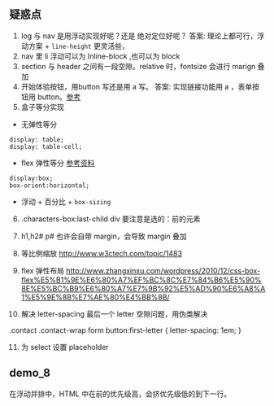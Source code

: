## 疑惑点
1. log 与 nav 是用浮动实现好呢？还是 绝对定位好呢？
  答案: 理论上都可行，浮动方案 + `line-height` 更灵活些，
2. nav 里 li 浮动可以为 Inline-block ,也可以为 block 
3. section 与 header 之间有一段空隙。relative 时，fontsize 会进行 marign 叠加
4. 开始体验按钮，用button 写还是用 a 写。
  答案: 实现链接功能用 a ，表单按钮用 button。[参考](http://stackoverflow.com/questions/2906582/how-to-create-an-html-button-that-acts-like-a-link)
5. 盒子等分实现
 - 无弹性等分
  ```
  display: table; 
  display: table-cell;
  ```
 - flex 弹性等分 [参考资料](http://www.html-js.com/article/column/739)
 ```
 display:box;
 box-orient:horizontal;
 ```
- 浮动 + 百分比 + `box-sizing`



 6. .characters-box:last-child div 要注意是选的：前的元素

 7. h1,h2# p# 也许会自带 margin，会导致 margin 叠加
 8. 等比例缩放 http://www.w3ctech.com/topic/1483
 9. flex 弹性布局 http://www.zhangxinxu.com/wordpress/2010/12/css-box-flex%E5%B1%9E%E6%80%A7%EF%BC%8C%E7%84%B6%E5%90%8E%E5%BC%B9%E6%80%A7%E7%9B%92%E5%AD%90%E6%A8%A1%E5%9E%8B%E7%AE%80%E4%BB%8B/

 10. 解决 letter-spacing 最后一个 letter 空隙问题，用伪类解决

 .contact .contact-wrap form button:first-letter {
	letter-spacing: 1em;
}

11. 为 select 设置 placeholder


## demo_8

在浮动并排中，HTML 中在前的优先级高，会挤优先级低的到下一行。